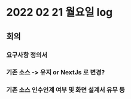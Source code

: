 # 2022 02 21 월요일 log

## 회의

### 요구사항 정의서

### 기존 소스 -> 유지 or NextJs 로 변경?

### 기존 소스 인수인계 여부 및 화면 설계서 유무 등
